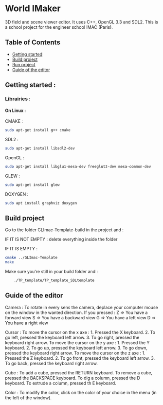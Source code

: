 # World IMaker

3D field and scene viewer editor. 
It uses C++, OpenGL 3.3 and SDL2.
This is a school project for the engineer school IMAC (Paris).

## Table of Contents

+ [Getting started](#Getting-started)
+ [Build project](#Build-project)
+ [Run project](#Run-project)
+ [Guide of the editor](#Guide-of-the-editor)


## Getting started :

### Librairies :

#### On Linux :

CMAKE : 

```bash
sudo apt-get install g++ cmake
```

SDL2 : 
```bash
sudo apt-get install libsdl2-dev
```

OpenGL : 

```bash
sudo apt-get install libglu1-mesa-dev freeglut3-dev mesa-common-dev
```

GLEW :

```bash
sudo apt-get install glew
```

DOXYGEN : 

```bash
sudo apt install graphviz doxygen
```


## Build project

Go to the folder GLImac-Template-build in the project and :


IF IT IS NOT EMPTY :
	delete everything inside the folder


IF IT IS EMPTY :
```bash
cmake ../GLImac-Template
make
```
Make sure you're still in your build folder and :
```bash
	./TP_template/TP_template_SDLtemplate
```

## Guide of the editor

Camera :
	To rotate in every sens the camera, deplace your computer mouse on the window in the wanted direction.
	If you pressed :
		Z => You have a forward view
		S => You have a backward view
		G => You have a left view
		D => You have a right view

Cursor :
	To move the cursor on the x axe :
		1. Pressed the X keyboard. 
		2. To go left, pressed the keyboard left arrow.
		3. To go right, pressed the keyboard right arrow.
	To move the cursor on the y axe :
		1. Pressed the Y keyboard. 
		2. To go up, pressed the keyboard left arrow.
		3. To go down, pressed the keyboard right arrow.
	To move the cursor on the z axe :
		1. Pressed the Z keyboard. 
		2. To go front, pressed the keyboard left arrow.
		3. To go back, pressed the keyboard right arrow.

Cube :
	To add a cube, pressed the RETURN keyboard.
	To remove a cube, pressed the BACKSPACE keyboard.
	To dig a column, pressed the D keyboard.
	To extrude a column, pressed th E keyboard.

Color :
	To modify the color, click on the color of your choice in the menu (in the left of the window).